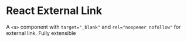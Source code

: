 # React External Link

A `<a>` component with `target="_blank"` and `rel="noopener nofollow"` for external link. Fully extensible
